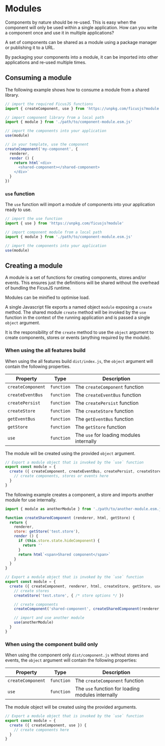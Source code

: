 # Modules

Components by nature should be re-used.
This is easy when the component will only be used within a single application.
How can you write a component once and use it in multiple applications?

A set of components can be shared as a module using a package manager or publishing it to a URL.

By packaging your components into a module, it can be imported into other applications and re-used multiple times.

## Consuming a module

The following example shows how to consume a module from a shared library.

```js
// import the required FicusJS functions
import { createComponent, use } from 'https://unpkg.com/ficusjs?module'

// import component library from a local path
import { module } from './path/to/component-module.esm.js'

// import the components into your application
use(module)

// in your template, use the component
createComponent('my-component', {
  renderer,
  render () {
    return html`<div>
      <shared-component></shared-component>
    </div>`
  }
})
```

### `use` function

The `use` function will import a module of components into your application ready to use.

```js
// import the use function
import { use } from 'https://unpkg.com/ficusjs?module'

// import component module from a local path
import { module } from './path/to/component-module.esm.js'

// import the components into your application
use(module)
```

## Creating a module

A module is a set of functions for creating components, stores and/or events.
This ensures just the definitions will be shared without the overhead of bundling the FicusJS runtime.

Modules can be minified to optimise load.

A single Javascript file exports a named object `module` exposing a `create` method.
The shared module `create` method will be invoked by the `use` function in the context of the running application and is passed a single `object` argument.

It is the responsibility of the `create` method to use the `object` argument to create components, stores or events (anything required by the module).

### When using the all features build

When using the all features build `dist/index.js`, the `object` argument will contain the following properties.

| Property | Type | Description |
| --- | --- | --- |
| `createComponent` | `function` | The `createComponent` function |
| `createEventBus` | `function` | The `createEventBus` function |
| `createPersist` | `function` | The `createPersist` function |
| `createStore` | `function` | The `createStore` function |
| `getEventBus` | `function` | The `getEventBus` function |
| `getStore` | `function` | The `getStore` function |
| `use` | `function` | The `use` for loading modules internally |

The module will be created using the provided `object` argument.

```js
// Export a module object that is invoked by the `use` function
export const module = {
  create ({ createComponent, createEventBus, createPersist, createStore, getEventBus, getStore, use }) {
    // create components, stores or events here
  }
}
```

The following example creates a component, a store and imports another module for use internally.

```js
import { module as anotherModule } from './path/to/another-module.esm.js'

function createSharedComponent (renderer, html, getStore) {
  return {
    renderer,
    store: getStore('test.store'),
    render () {
      if (this.store.state.hideComponent) {
        return ''
      }
      return html`<span>Shared component</span>`
    }
  }
}

// Export a module object that is invoked by the `use` function
export const module = {
  create ({ createComponent, renderer, html, createStore, getStore, use }) {
    // create stores
    createStore('test.store', { /* store options */ })

    // create components
    createComponent('shared-component', createSharedComponent(renderer, html, getStore))

    // import and use another module
    use(anotherModule)
  }
}
```

### When using the component build only

When using the component only `dist/component.js` without stores and events, the `object` argument will contain the following properties:

| Property | Type | Description |
| --- | --- | --- |
| `createComponent` | `function` | The `createComponent` function |
| `use` | `function` | The `use` function for loading modules internally |

The module object will be created using the provided arguments.

```js
// Export a module object that is invoked by the `use` function
export const module = {
  create ({ createComponent, use }) {
    // create components here
  }
}
```
